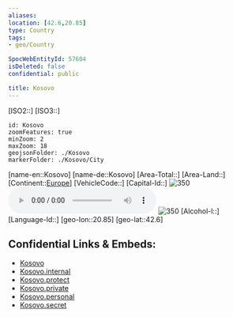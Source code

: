 ```yaml
---
aliases: 
location: [42.6,20.85]
type: Country
tags:
- geo/Country

SpocWebEntityId: 57604
isDeleted: false
confidential: public

title: Kosovo
---
```

[ISO2::]
[ISO3::]
```leaflet
id: Kosovo
zoomFeatures: true 
minZoom: 2 
maxZoom: 18
geojsonFolder: ./Kosovo
markerFolder: ./Kosovo/City
```

[name-en::Kosovo]
[name-de::Kosovo]
[Area-Total::]
[Area-Land::]
[Continent::[Europe](geo/Continent/Europe.md)]
[VehicleCode::]
[Capital-Id::]
![350](Coat_of_arms_of_Kosovo.svg)
![Anthem-Kosovo](xLarge/National-Anthem/Anthem-Kosovo.mp3)
![350](Flag_of_Kosovo.svg)
[Alcohol-l::]
[Language-Id::]
[geo-lon::20.85]
[geo-lat::42.6]



## Confidential Links & Embeds: 
- [Kosovo](../../../../_public/geo/Continent/Europe/Kosovo.md) 
- [Kosovo.internal](../../../../_internal/geo/Continent/Europe/Kosovo.internal.md) 
- [Kosovo.protect](../../../../_protect/geo/Continent/Europe/Kosovo.protect.md) 
- [Kosovo.private](../../../../_private/geo/Continent/Europe/Kosovo.private.md) 
- [Kosovo.personal](../../../../_personal/geo/Continent/Europe/Kosovo.personal.md) 
- [Kosovo.secret](../../../../_secret/geo/Continent/Europe/Kosovo.secret.md) 

